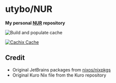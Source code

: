 # utybo/NUR

**My personal [NUR](https://github.com/nix-community/NUR) repository**

![Build and populate cache](https://github.com/utybo/NUR/workflows/Build%20and%20populate%20cache/badge.svg)

[![Cachix Cache](https://img.shields.io/badge/cachix-utybo-blue.svg)](https://<YOUR_CACHIX_CACHE_NAME>.cachix.org)

## Credit

- Original JetBrains packages from [nixos/nixpkgs](https://github.com/nixos/nixpkgs)
- Original Kuro Nix file from the Kuro repository
